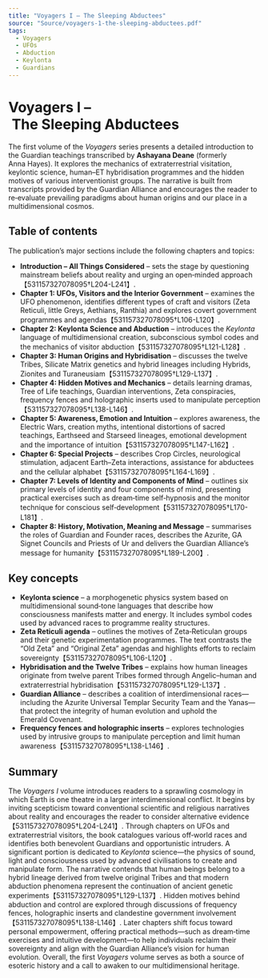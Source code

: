```yaml
---
title: "Voyagers I – The Sleeping Abductees"
source: "Source/voyagers-1-the-sleeping-abductees.pdf"
tags:
  - Voyagers
  - UFOs
  - Abduction
  - Keylonta
  - Guardians
---
```


# Voyagers I – The Sleeping Abductees

The first volume of the *Voyagers* series presents a detailed introduction to the
Guardian teachings transcribed by **Ashayana Deane** (formerly Anna Hayes).
It explores the mechanics of extraterrestrial visitation, keylontic science,
human–ET hybridisation programmes and the hidden motives of various
interventionist groups.  The narrative is built from transcripts provided by
the Guardian Alliance and encourages the reader to re‑evaluate prevailing
paradigms about human origins and our place in a multidimensional cosmos.

## Table of contents

The publication’s major sections include the following chapters and topics:

- **Introduction – All Things Considered** – sets the stage by questioning
  mainstream beliefs about reality and urging an open‑minded approach【531157327078095†L204-L241】.
- **Chapter 1: UFOs, Visitors and the Interior Government** – examines the
  UFO phenomenon, identifies different types of craft and visitors (Zeta
  Reticuli, little Greys, Aethians, Ranthia) and explores covert government
  programmes and agendas【531157327078095†L106-L120】.
- **Chapter 2: Keylonta Science and Abduction** – introduces the
  *Keylonta* language of multidimensional creation, subconscious symbol codes
  and the mechanics of visitor abduction【531157327078095†L121-L128】.
- **Chapter 3: Human Origins and Hybridisation** – discusses the twelve
  Tribes, Silicate Matrix genetics and hybrid lineages including Hybrids,
  Zionites and Turaneusiam【531157327078095†L129-L137】.
- **Chapter 4: Hidden Motives and Mechanics** – details learning dramas,
  Tree of Life teachings, Guardian interventions, Zeta conspiracies, frequency
  fences and holographic inserts used to manipulate perception【531157327078095†L138-L146】.
- **Chapter 5: Awareness, Emotion and Intuition** – explores awareness,
  the Electric Wars, creation myths, intentional distortions of sacred
  teachings, Earthseed and Starseed lineages, emotional development and the
  importance of intuition【531157327078095†L147-L162】.
- **Chapter 6: Special Projects** – describes Crop Circles, neurological
  stimulation, adjacent Earth–Zeta interactions, assistance for abductees
  and the cellular alphabet【531157327078095†L164-L169】.
- **Chapter 7: Levels of Identity and Components of Mind** – outlines
  six primary levels of identity and four components of mind, presenting
  practical exercises such as dream‑time self‑hypnosis and the monitor
  technique for conscious self‑development【531157327078095†L170-L181】.
- **Chapter 8: History, Motivation, Meaning and Message** – summarises
  the roles of Guardian and Founder races, describes the Azurite, GA
  Signet Councils and Priests of Ur and delivers the Guardian Alliance’s
  message for humanity【531157327078095†L189-L200】.

## Key concepts

- **Keylonta science** – a morphogenetic physics system based on
  multidimensional sound‑tone languages that describe how consciousness
  manifests matter and energy.  It includes symbol codes used by advanced
  races to programme reality structures.
- **Zeta Reticuli agenda** – outlines the motives of Zeta‐Reticulan groups and
  their genetic experimentation programmes.  The text contrasts the
  “Old Zeta” and “Original Zeta” agendas and highlights efforts to
  reclaim sovereignty【531157327078095†L106-L120】.
- **Hybridisation and the Twelve Tribes** – explains how human lineages
  originate from twelve parent Tribes formed through Angelic–human and
  extraterrestrial hybridisation【531157327078095†L129-L137】.
- **Guardian Alliance** – describes a coalition of interdimensional
  races—including the Azurite Universal Templar Security Team and the
  Yanas—that protect the integrity of human evolution and uphold the
  Emerald Covenant.
- **Frequency fences and holographic inserts** – explores technologies used by
  intrusive groups to manipulate perception and limit human awareness【531157327078095†L138-L146】.

## Summary

The *Voyagers I* volume introduces readers to a sprawling cosmology in which
Earth is one theatre in a larger interdimensional conflict.  It begins by
inviting scepticism toward conventional scientific and religious narratives
about reality and encourages the reader to consider alternative
evidence【531157327078095†L204-L241】.  Through chapters on UFOs and
extraterrestrial visitors, the book catalogues various off‑world races and
identifies both benevolent Guardians and opportunistic intruders.  A
significant portion is dedicated to *Keylonta* science—the physics of
sound, light and consciousness used by advanced civilisations to create and
manipulate form.  The narrative contends that human beings belong to a
hybrid lineage derived from twelve original Tribes and that modern
abduction phenomena represent the continuation of ancient genetic
experiments【531157327078095†L129-L137】.  Hidden motives behind
abduction and control are explored through discussions of frequency
fences, holographic inserts and clandestine government involvement【531157327078095†L138-L146】.
Later chapters shift focus toward personal empowerment, offering practical
methods—such as dream‑time exercises and intuitive development—to help
individuals reclaim their sovereignty and align with the Guardian
Alliance’s vision for human evolution.  Overall, the first *Voyagers*
volume serves as both a source of esoteric history and a call to awaken to
our multidimensional heritage.